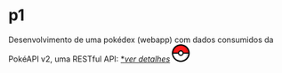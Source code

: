 # p1
Desenvolvimento de uma pokédex (webapp) com dados consumidos da PokéAPI v2, uma RESTful API: [**ver detalhes*](https://aprendacodar.blogspot.com/2022/04/desenvolvimento-de-uma-pokedex-webapp.html)
![layout!](p1/assets/image/favicon.png)
